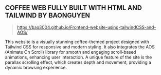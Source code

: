 ## COFFEE WEB FULLY BUILT WITH HTML AND TAILWIND BY BAONGUYEN

> https://bao3004.github.io/Frontend-website-using-tailwindCSS-and-AOS/

This website is a visually stunning coffee-themed project designed with Tailwind CSS for responsive and modern styling. It also integrates the AOS (Animate On Scroll) library for smooth and engaging scroll-based animations, enhancing user interaction.
A unique feature of the site is the parallax scrolling effect, which creates depth and movement, providing a dynamic browsing experience.
